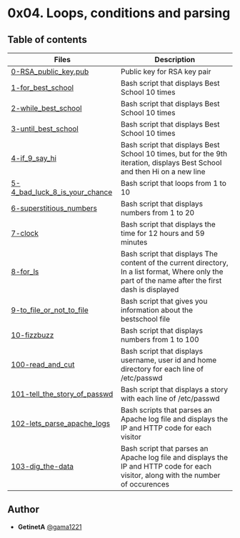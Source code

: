 # 0x04. Loops, conditions and parsing

## Table of contents
Files | Description
----- | -----------
[0-RSA_public_key.pub](./0-RSA_public_key.pub) | Public key for RSA key pair
[1-for_best_school](./1-for_best_school) | Bash script that displays Best School 10 times
[2-while_best_school](./2-while_best_school) | Bash script that displays Best School 10 times
[3-until_best_school](./3-until_best_school) | Bash script that displays Best School 10 times
[4-if_9_say_hi](./4-if_9_say_hi) | Bash script that displays Best School 10 times, but for the 9th iteration, displays Best School and then Hi on a new line
[5-4_bad_luck_8_is_your_chance](./5-4_bad_luck_8_is_your_chance) | Bash script that loops from 1 to 10
[6-superstitious_numbers](./6-superstitious_numbers) | Bash script that displays numbers from 1 to 20
[7-clock](./7-clock) | Bash script that displays the time for 12 hours and 59 minutes
[8-for_ls](./8-for_ls) | Bash script that displays The content of the current directory, In a list format, Where only the part of the name after the first dash is displayed
[9-to_file_or_not_to_file](./9-to_file_or_not_to_file) | Bash script that gives you information about the bestschool file
[10-fizzbuzz](./10-fizzbuzz) | Bash script that displays numbers from 1 to 100
[100-read_and_cut](./100-read_and_cut) | Bash script that displays username, user id and home directory for each line of /etc/passwd
[101-tell_the_story_of_passwd](./101-tell_the_story_of_passwd) | Bash script that displays a story with each line of /etc/passwd
[102-lets_parse_apache_logs](./102-lets_parse_apache_logs) | Bash scripts that parses an Apache log file and displays the IP and HTTP code for each visitor
[103-dig_the-data](./103-dig_the-data) | Bash script that parses an Apache log file and displays the IP and HTTP code for each visitor, along with the number of occurences
## Author
- **GetinetA** [@gama1221](https://github.com/gama1221)